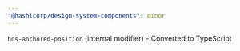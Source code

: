 ```yaml
---
"@hashicorp/design-system-components": minor
---
```


`hds-anchored-position` (internal modifier) - Converted to TypeScript


